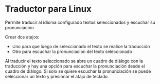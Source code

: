 # Traductor para Linux

Permite traducir al idioma configurado textos seleccionados y escuchar su pronunciación

Crear dos atajos:
- Uno para que luego de seleccionado el texto se realice la traducción
- Otro para escuchar la pronunciación del texto seleccionado

Al traducir el texto seleccionado se abre un cuadro de diálogo con la traducción y hay una opción para escuchar la pronunciación desde el cuadro de diálogo. Si solo se quiere escuchar la pronunciación se puede seleccionar un texto y presionar el atajo de teclado.
